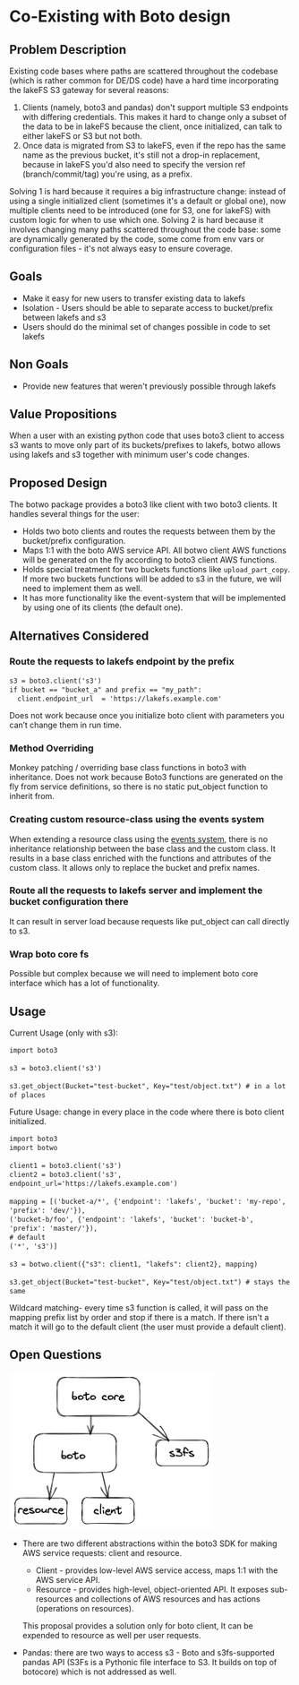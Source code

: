# Co-Existing with Boto design

## Problem Description

Existing code bases where paths are scattered throughout the codebase (which is rather common for DE/DS code) have a hard time incorporating the lakeFS S3 gateway for several reasons:
1. Clients (namely, boto3 and pandas) don't support multiple S3 endpoints with differing credentials. This makes it hard to change only a subset of the data to be in lakeFS because the client, once initialized, can talk to either lakeFS or S3 but not both.
2. Once data is migrated from S3 to lakeFS, even if the repo has the same name as the previous bucket, it's still not a drop-in replacement, because in lakeFS you'd also need to specify the version ref (branch/commit/tag) you're using, as a prefix.

Solving 1 is hard because it requires a big infrastructure change: instead of using a single initialized client (sometimes it's a default or global one), now multiple clients need to be introduced (one for S3, one for lakeFS) with custom logic for when to use which one.
Solving 2 is hard because it involves changing many paths scattered throughout the code base: some are dynamically generated by the code, some come from env vars or configuration files - it's not always easy to ensure coverage.

## Goals
* Make it easy for new users to transfer existing data to lakefs
* Isolation - Users should be able to separate access to bucket/prefix between lakefs and s3
* Users should do the minimal set of changes possible in code to set lakefs

## Non Goals
* Provide new features that weren't previously possible through lakefs

## Value Propositions
When a user with an existing python code that uses boto3 client to access s3 wants to move only part of its buckets/prefixes to lakefs, botwo allows using lakefs and s3 together with minimum user's code changes.

## Proposed Design
The botwo package provides a boto3 like client with two boto3 clients.
It handles several things for the user:
* Holds two boto clients and routes the requests between them by the bucket/prefix configuration.
* Maps 1:1 with the boto AWS service API. All botwo client AWS functions will be generated on the fly according to boto3 client AWS functions.
* Holds special treatment for two buckets functions like `upload_part_copy`. If more two buckets functions will be added to s3 in the future, we will need to implement them as well.
* It has more functionality like the event-system that will be implemented by using one of its clients (the default one).

## Alternatives Considered

### Route the requests to lakefs endpoint by the prefix
```
s3 = boto3.client('s3')
if bucket == "bucket_a" and prefix == "my_path":
  client.endpoint_url  = 'https://lakefs.example.com'
```
Does not work because once you initialize boto client with parameters you can’t change them in run time.

### Method Overriding

Monkey patching / overriding base class functions in boto3 with inheritance.
Does not work because Boto3 functions are generated on the fly from service definitions, so there is no static put_object function to inherit from.

### Creating custom resource-class using the events system

When extending a resource class using the [events system][Extensibility guide], there is no inheritance relationship between the base class and the custom class. It results in a base class enriched with the functions and attributes of the custom class.
It allows only to replace the bucket and prefix names.

### Route all the requests to lakefs server and implement the bucket configuration there
It can result in server load because requests like put_object can call directly to s3.

### Wrap boto core fs
Possible but complex because we will need to implement boto core interface which has a lot of functionality.

## Usage

Current Usage (only with s3):
```
import boto3

s3 = boto3.client('s3')

s3.get_object(Bucket="test-bucket", Key="test/object.txt") # in a lot of places
```

Future Usage: change in every place in the code where there is boto client initialized.
```
import boto3
import botwo

client1 = boto3.client('s3')
client2 = boto3.client('s3', endpoint_url='https://lakefs.example.com')

mapping = [('bucket-a/*', {'endpoint': 'lakefs', 'bucket': 'my-repo', 'prefix': 'dev/'}),
('bucket-b/foo', {'endpoint': 'lakefs', 'bucket': 'bucket-b', 'prefix': 'master/'}),
# default
('*', 's3')]

s3 = botwo.client({"s3": client1, "lakefs": client2}, mapping)

s3.get_object(Bucket="test-bucket", Key="test/object.txt") # stays the same
```

Wildcard matching- every time s3 function is called, it will pass on the mapping prefix list by order and stop if there is a match.
If there isn't a match it will go to the default client (the user must provide a default client).

## Open Questions
![Drawing of boto architecture](./boto-architecture.png)

* There are two different abstractions within the boto3 SDK for making AWS service requests: client and resource.
  * Client - provides low-level AWS service access, maps 1:1 with the AWS service API.
  * Resource - provides high-level, object-oriented API. It exposes sub-resources and collections of AWS resources and has actions (operations on resources).
  
  This proposal provides a solution only for boto client, It can be expended to resource as well per user requests. 

* Pandas: there are two ways to access s3 - Boto and s3fs-supported pandas API (S3Fs is a Pythonic file interface to S3. It builds on top of botocore) which is not addressed as well.


[Extensibility guide]: https://boto3.amazonaws.com/v1/documentation/api/latest/guide/events.html